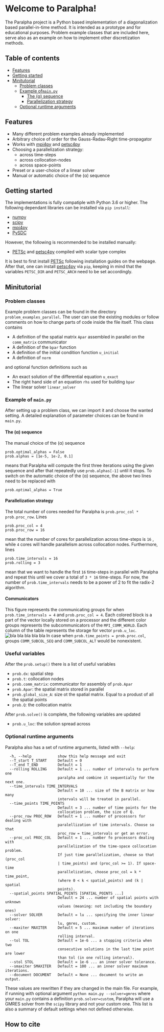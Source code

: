 # Welcome to Paralpha!
The Paralpha project is a Python based implementation of a diagonalization 
based parallel-in-time method. It is intended as a prototype and 
for educational purposes.
Problem example classes that are included here, serve also as an example 
on how to implement other discretization methods.

## Table of contents
* [Features](#features)
* [Getting started](#getting-started)
* [Minitutorial](#minitutorial)
  * [Problem classes](#problem-classes)
  * [Example of`main.py`](#example-of-`main.py`)
    * [The (&alpha;) sequence](#the-(&alpha;)-sequence)
    * [Parallelization strategy](#parallelization-strategy)
  * [Optional runtime arguments](#optional-runtime-arguments)

## Features
- Many different problem examples already implemented
- Arbitrary choice of order for the Gauss-Radau-Right time-propagator
- Works with [mpi4py](https://pypi.org/project/mpi4py/) and 
  [petsc4py](https://bitbucket.org/petsc/petsc4py/src/master/)
- Choosing a parallelization strategy:
  - across time-steps
  - across collocation-nodes
  - across space-points
- Preset or a user-choice of a linear solver
- Manual or automatic choice of the (&alpha;) sequence

## Getting started
The implementations is fully compatiple with Python 3.6 or higher.
The following dependant libraries can be installed via `pip install`:
- [numpy](https://numpy.org/)
- [scipy](https://www.scipy.org/)
- [mpi4py](https://pypi.org/project/mpi4py/)
- [PySDC](https://github.com/Parallel-in-Time/pySDC)  

However, the following is recommended to be installed manually:
- [PETSc](https://www.mcs.anl.gov/petsc/) and 
  [petsc4py](https://bitbucket.org/petsc/petsc4py/src/master/) 
  compiled with scalar type complex

It is best to first install [PETSc](https://www.mcs.anl.gov/petsc/) following
installation guides on the webpage. After that, one can install 
[petsc4py](https://bitbucket.org/petsc/petsc4py/src/master/)
via `pip`, keeping in mind that the variables `PETSC_DIR` and `PETSC_ARCH` 
need to be set accordingly.

## Minitutorial
### Problem classes
Example problem classes can be found in the directory 
`problem_examples_parallel`. The user can use the existing modules or
follow comments on how to change parts of code inside the file itself. 
This class contains
- A definition of the spatial matrix `Apar` assembled in parallel 
  on the `comm_matrix` communicator
- A definition of the `bpar` function
- A definition of the initial condition function `u_initial`
- A definition of `norm`

and optional function definitions such as 
- An exact solution of the differential equation `u_exact`
- The right hand side of an equation `rhs` used for building `bpar`
- The linear solver `linear_solver`

### Example of `main.py`
After setting up a problem class, we can import it and choose the wanted setting.
A detailed explanation of parameter choices can be found in `main.py`.

#### The (&alpha;) sequence
The manual choice of the (&alpha;) sequence 
```
prob.optimal_alphas = False
prob.alphas = [1e-5, 1e-2, 0.1]
```
means that Paralpha will compute the first three iterations using the given sequence
and after that repeatedly use `prob.alphas[-1]` until it stops. To switch
on the automatic choice of the (&alpha;) sequence, the above two lines need to be
replaced with
```
prob.optimal_alphas = True
```
#### Parallelization strategy
The total number of cores needed for Paralpha is `prob.proc_col * prob.proc_row`.
Lines
```
prob.proc_col = 4
prob.proc_row = 16
```
mean that the number of cores for parallelization across time-steps is
`16` , while `4` cores will handle parallelism across collocation nodes.
Furthermore, lines 
```
prob.time_intervals = 16
prob.rolling = 3
```
mean that we want to handle the first `16` time-steps in parallel with Paralpha and repeat
this until we cover a total of `3 * 16` time-steps. For now, the number of 
`prob.time_intervals` needs to be a power of 2 to fit the radix-2 algorithm.

#### Communicators
This figure represents the communicating groups for when `prob.time_intervals = 4` 
and `prob.proc_col = 4`.
Each colored block is a part of the vector locally stored on a processor 
and the different color groups represents the subcommunicators of the `MPI_COMM_WORLD`. 
Each column of the table represents the storage for vector `prob.u_loc`.
![bla bla bla bla bla](https://github.com/caklovicka/linear-petsc-fft-Paralpha/blob/master/procgrid.png)
In case when `prob.time_points = prob.proc.col`, 
groups `COMM_SUBCOL_SEQ` and `COMM_SUBCOL_ALT` would be nonexistent.

### Useful variables
After the `prob.setup()` there is a list of useful variables
- `prob.dx`: spatial step
- `prob.t`: collocation nodes
- `prob.comm_matrix`: communicator for assembly of `prob.Apar`  
- `prob.Apar`: the spatial matrix stored in parallel  
- `prob.global_size_A`: size ot the spatial matrix. Equal to a produst of all
  the spatial points
- `prob.Q`: the collocation matrix

After `prob.solve()` is complete, the following variables are updated
- `prob.u_loc`: the solution spread across  
  


### Optional runtime arguments
Paralpha also has a set of runtime arguments, listed with `--help`:
```
  -h, --help            show this help message and exit
  --T_start T_START     Default = 0
  --T_end T_END         Default = 1
  --rolling ROLLING     Default = 1 ... number of intervals to perform one
                        paralpha and combine it sequentially for the next one.
  --time_intervals TIME_INTERVALS
                        Default = 10 ... size of the B matrix or how many
                        intervals will be treated in parallel.
  --time_points TIME_POINTS
                        Default = 3 ... number of time points for the
                        collocation problem, the size of Q.
  --proc_row PROC_ROW   Default = 1 ... number of processors for dealing with
                        paralellization of time intervals. Choose so that
                        proc_row = time_intervals or get an error.
  --proc_col PROC_COL   Default = 1 ... number fo processors dealing with
                        parallelization of the time-space collocation problem.
                        If just time parallelization, choose so that (proc_col
                        | time_points) and (proc_col >= 1). If space-time
                        parallelization, choose proc_col = k * time_point,
                        (where 0 < k < spatial_points) and (k | spatial
                        points).
  --spatial_points SPATIAL_POINTS [SPATIAL_POINTS ...]
                        Default = 24 ... number of spatial points with unknown
                        values (meaning: not including the boundary ones)
  --solver SOLVER       Default = lu ... specifying the inner linear solver:
                        lu, gmres, custom.
  --maxiter MAXITER     Default = 5 ... maximum number of iterations on one
                        rolling interval.
  --tol TOL             Default = 1e-6 ... a stopping criteria when two
                        consecutive solutions in the last time point are lower
                        than tol (in one rolling interval).
  --stol STOL           Default = 1e-6 ... an inner solver tolerance.
  --smaxiter SMAXITER   Default = 100 ... an inner solver maximum iterations.
  --document DOCUMENT   Default = None ... document to write an output.
```
These values are rewritten if they are changed in the main file. For example, 
if running with optional argument `python main.py --solver=gmres` where your
`main.py` contains a definition `prob.solver=custom`, Paralpha will use a
GMRES solver from the `scipy` library and not your custom one. This list is 
also a summary of default settings when not defined otherwise.






## How to cite
